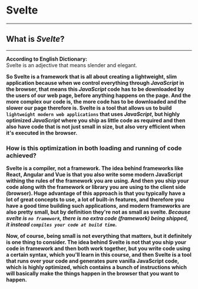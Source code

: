 # Svelte

---

## What is _Svelte_?

---
**According to English Dictionary:**<br>
Svelte is an adjective that means slender and elegant.

**So Svelte is a framework that is all about creating a lightweight, slim application because when we control everything through _JavaScript_ in the browser, that means this _JavaScript_ code has to be downloaded by the users of our web page, before anything happens on the page. And the more complex our code is, the more code has to be downloaded and the slower our page therefore is. Svelte is a tool that allows us to build `lightweight modern web applications` that uses _JavaScript_, but highly optimized _JavaScript_ where you ship as little code as required and then also have code that is not just small in size, but also very efficient when it's executed in the browser.**

### How is this optimization in both loading and running of code achieved?
**Svelte is a compiler, not a framework. The idea behind frameworks like React, Angular and Vue is that you also write some modern JavaScript withing the rules of the framework you are using. And then you ship your code along with the framework or library you are using to the client side (browser). Huge advantage of this approach is that you typically have a lot of great concepts to use, a lot of built-in features, and therefore you have a good time building such applications, and modern frameworks are also pretty small, but by definition they're not as small as svelte. _Because svelte is `no framework`, there is no extra code (framework) being shipped, it instead `compiles your code at build time`._**

**Now, of course, being small is not everything that matters, but it definitely is one thing to consider. The idea behind Svelte is not that you ship your code in framework and then both work together, but you write code using a certain syntax, which you'll learn in this course, and then Svelte is a tool that runs over your code and generates pure vanilla JavaScript code, which is highly optimized, which contains a bunch of instructions which will basically make the things happen in the browser that you want to happen.**